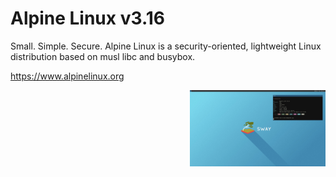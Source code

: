 # Alpine Linux v3.16


<p>Small. Simple. Secure. Alpine Linux is a security-oriented, lightweight Linux distribution based on musl libc and busybox.</p>

https://www.alpinelinux.org


<a href="https://github.com/ChefIronBelly/alpine/blob/master/moneyshot-min.jpg"><img src="https://github.com/ChefIronBelly/alpine/blob/master/moneyshot-min.jpg" width="43%" align="right"></a>
